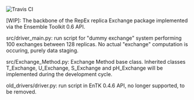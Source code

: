 
<img src="https://travis-ci.org/SrinivasMushnoori/RepEx_3.0.svg?branch=master" alt="Travis CI"/>

[WIP]: The backbone of the RepEx replica Exchange package implemented via the Ensemble Toolkit 0.6 API.


src/driver_main.py: run script for "dummy exchange" system performing 100 exchanges between 128 replicas. No actual "exchange" computation is occuring, purely data staging.


src/Exchange_Method.py: Exchange Method base class. Inherited classes T_Exchange, U_Exchange, S_Exchange and pH_Exchange will be implemented during the development cycle.



old_drivers/driver.py: run script in EnTK 0.4.6 API, no longer supported, to be removed.
